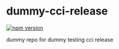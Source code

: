 # dummy-cci-release

[![npm version](https://img.shields.io/badge/%40nui%2Fdummy--cci--release-9.0.3-blue.svg)](https://artifactory.corp.adobe.com/artifactory/npm-nui-release/@nui/dummy-cci-release/-/@nui/dummy-cci-release-9.0.3.tgz)


dummy repo for dummy testing cci release